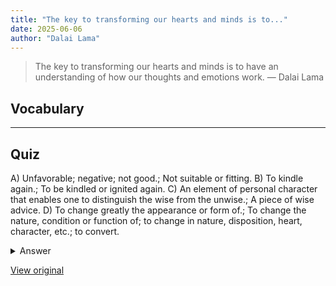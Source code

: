 ```yaml
---
title: "The key to transforming our hearts and minds is to..."
date: 2025-06-06
author: "Dalai Lama"
---
```


> The key to transforming our hearts and minds is to have an understanding of how our thoughts and emotions work.
> — Dalai Lama

## Vocabulary
****  


## Quiz
A) Unfavorable; negative; not good.; Not suitable or fitting.
B) To kindle again.; To be kindled or ignited again.
C) An element of personal character that enables one to distinguish the wise from the unwise.; A piece of wise advice.
D) To change greatly the appearance or form of.; To change the nature, condition or function of; to change in nature, disposition, heart, character, etc.; to convert.

<details>
<summary>Answer</summary>
D) To change greatly the appearance or form of.; To change the nature, condition or function of; to change in nature, disposition, heart, character, etc.; to convert.
</details>

[View original](https://t.me/c/2696929880/243)
